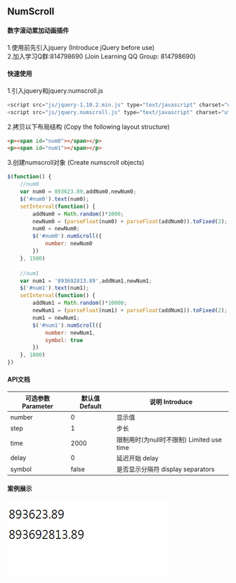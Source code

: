 ## NumScroll
#### 数字滚动累加动画插件 
1.使用前先引入jquery  (Introduce jQuery before use)  
2.加入学习Q群:814798690 (Join Learning QQ Group: 814798690)  
#### 快速使用
1.引入jquery和jquery.numscroll.js
```js
<script src="js/jquery-1.10.2.min.js" type="text/javascript" charset="utf-8"></script>
<script src="js/jquery.numscroll.js" type="text/javascript" charset="utf-8"></script>
```
2.拷贝以下布局结构 (Copy the following layout structure)
```html
<p><span id="num0"></span></p>
<p><span id="num1"></span></p>
```
3.创建numscroll对象 (Create numscroll objects)
```js
$(function() {
	//num0
	var num0 = 893623.89,addNum0,newNum0;
	$('#num0').text(num0);
	setInterval(function() {
		addNum0 = Math.random()*1000;
		newNum0 = (parseFloat(num0) + parseFloat(addNum0)).toFixed(2);
		num0 = newNum0;
		$('#num0').numScroll({
			number: newNum0
		})
	}, 1500)
	
	//num1
	var num1 = '893692813.89',addNum1,newNum1;
	$('#num1').text(num1);
	setInterval(function() {
		addNum1 = Math.random()*10000;
		newNum1 = (parseFloat(num1) + parseFloat(addNum1)).toFixed(2);
		num1 = newNum1;
		$('#num1').numScroll({
			number: newNum1,
			symbol: true
		})
	}, 1800)
})
```
#### API文档
可选参数 Parameter |  默认值 Default | 说明 Introduce
--        |    --   | --
number    |   0  | 显示值
step      |   1  | 步长
time      |   2000  | 限制用时(为null时不限制) Limited use time
delay     |   0     | 延迟开始 delay
symbol    |   false | 是否显示分隔符 display separators
#### 案例展示
![查看演示](https://github.com/chaorenzeng/jquery.numscroll.js/blob/master/index.gif)
